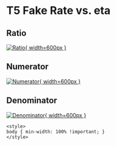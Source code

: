 # T5 Fake Rate vs. eta

## Ratio

[![Ratio](../mtv/var/T5_fakerate_eta.png){ width=600px }](../mtv/var/T5_fakerate_eta.pdf)

## Numerator

[![Numerator](../mtv/num/T5_fakerate_eta_num.png){ width=600px }](../mtv/num/T5_fakerate_eta_num.pdf)

## Denominator

[![Denominator](../mtv/den/T5_fakerate_eta_den.png){ width=600px }](../mtv/den/T5_fakerate_eta_den.pdf)


``` {=html}
<style>
body { min-width: 100% !important; }
</style>
```
